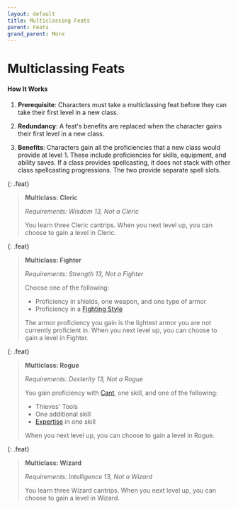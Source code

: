 ```yaml
---
layout: default
title: Multiclassing Feats
parent: Feats
grand_parent: More
---
```


# Multiclassing Feats

#### How It Works

1. **Prerequisite**: Characters must take a multiclassing feat before they can take their first level in a new class.

2. **Redundancy**: A feat's benefits are replaced when the character gains their first level in a new class.

3. **Benefits**: Characters gain all the proficiencies that a new class would provide at level 1. These include proficiencies for skills, equipment, and ability saves. If a class provides spellcasting, it does not stack with other class spellcasting progressions. The two provide separate spell slots.

{: .feat}
> **Multiclass: Cleric**
>
> *Requirements: Wisdom 13, Not a Cleric*
> 
> You learn three Cleric cantrips. When you next level up, you can choose to gain a level in Cleric. 

{: .feat}
> **Multiclass: Fighter**
>
> *Requirements: Strength 13, Not a Fighter*
> 
> Choose one of the following:
> 
> * Proficiency in shields, one weapon, and one type of armor
> * Proficiency in a [Fighting Style](../classes/fighter#fighting-style)
> 
> The armor proficiency you gain is the lightest armor you are not currently proficient in. When you next level up, you can choose to gain a level in Fighter.

{: .feat}
> **Multiclass: Rogue**
>
> *Requirements: Dexterity 13, Not a Rogue*
> 
> You gain proficiency with [Cant](../../more/languages/cant), one skill, and one of the following:
> 
> * Thieves' Tools
> * One additional skill
> * [Expertise](../classes/rogue#expertise) in one skill
>
> When you next level up, you can choose to gain a level in Rogue. 

{: .feat}
> **Multiclass: Wizard**
>
> *Requirements: Intelligence 13, Not a Wizard*
> 
> You learn three Wizard cantrips. When you next level up, you can choose to gain a level in Wizard. 